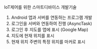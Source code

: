IoT제어를 위한 스마트디바이스 개발기술

1. Android 앱과 서버를 연동하는 프로그램 개발
2. 로그인을 서버와 연동하여 진행 (AsyncTask)
3. 로그인 후 지도를 앱에 표시 (Google Map)
4. 지도에 현재 위치를 표시
5. 현재 위치 주변의 특정 위치를 마커로 표시